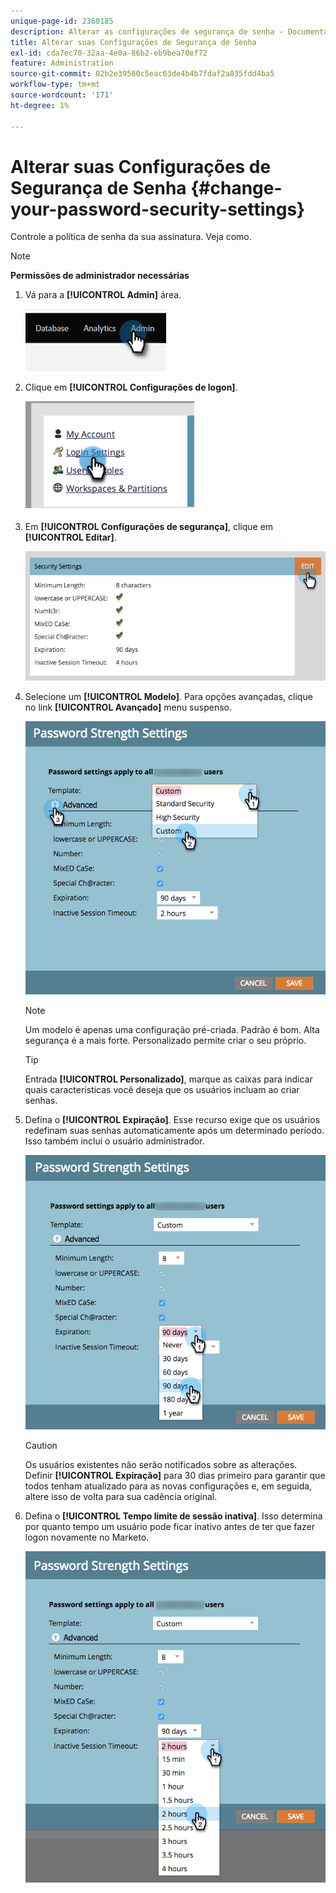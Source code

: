 ```yaml
---
unique-page-id: 2360185
description: Alterar as configurações de segurança de senha - Documentação do Marketo - Documentação do produto
title: Alterar suas Configurações de Segurança de Senha
exl-id: cda7ec70-32aa-4e0a-86b2-eb9bea70ef72
feature: Administration
source-git-commit: 02b2e39580c5eac63de4b4b7fdaf2a835fdd4ba5
workflow-type: tm+mt
source-wordcount: '171'
ht-degree: 1%

---
```


# Alterar suas Configurações de Segurança de Senha {#change-your-password-security-settings}

Controle a política de senha da sua assinatura. Veja como.

>[!NOTE]
>
>**Permissões de administrador necessárias**

1. Vá para a **[!UICONTROL Admin]** área.

   ![](assets/change-your-password-security-settings-1.png)

1. Clique em **[!UICONTROL Configurações de logon]**.

   ![](assets/change-your-password-security-settings-2.png)

1. Em **[!UICONTROL Configurações de segurança]**, clique em **[!UICONTROL Editar]**.

   ![](assets/change-your-password-security-settings-3.png)

1. Selecione um **[!UICONTROL Modelo]**. Para opções avançadas, clique no link **[!UICONTROL Avançado]** menu suspenso.

   ![](assets/change-your-password-security-settings-4.png)

   >[!NOTE]
   >
   >Um modelo é apenas uma configuração pré-criada. Padrão é bom. Alta segurança é a mais forte. Personalizado permite criar o seu próprio.

   >[!TIP]
   >
   >Entrada **[!UICONTROL Personalizado]**, marque as caixas para indicar quais características você deseja que os usuários incluam ao criar senhas.

1. Defina o **[!UICONTROL Expiração]**. Esse recurso exige que os usuários redefinam suas senhas automaticamente após um determinado período. Isso também inclui o usuário administrador.

   ![](assets/change-your-password-security-settings-5.png)

   >[!CAUTION]
   >
   >Os usuários existentes não serão notificados sobre as alterações. Definir **[!UICONTROL Expiração]** para 30 dias primeiro para garantir que todos tenham atualizado para as novas configurações e, em seguida, altere isso de volta para sua cadência original.

1. Defina o **[!UICONTROL Tempo limite de sessão inativa]**. Isso determina por quanto tempo um usuário pode ficar inativo antes de ter que fazer logon novamente no Marketo.

   ![](assets/change-your-password-security-settings-6.png)
